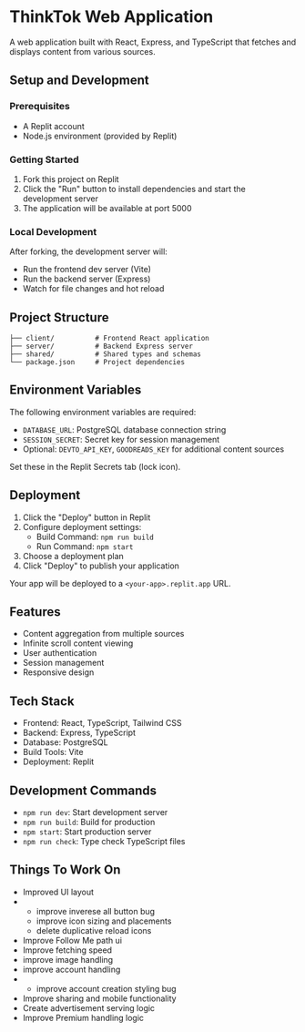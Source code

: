 
# ThinkTok Web Application

A web application built with React, Express, and TypeScript that fetches and displays content from various sources.

## Setup and Development

### Prerequisites
- A Replit account
- Node.js environment (provided by Replit)

### Getting Started

1. Fork this project on Replit
2. Click the "Run" button to install dependencies and start the development server
3. The application will be available at port 5000

### Local Development

After forking, the development server will:
- Run the frontend dev server (Vite)
- Run the backend server (Express)
- Watch for file changes and hot reload

## Project Structure

```
├── client/          # Frontend React application
├── server/          # Backend Express server
├── shared/          # Shared types and schemas
└── package.json     # Project dependencies
```

## Environment Variables

The following environment variables are required:
- `DATABASE_URL`: PostgreSQL database connection string
- `SESSION_SECRET`: Secret key for session management
- Optional: `DEVTO_API_KEY`, `GOODREADS_KEY` for additional content sources

Set these in the Replit Secrets tab (lock icon).

## Deployment

1. Click the "Deploy" button in Replit
2. Configure deployment settings:
   - Build Command: `npm run build`
   - Run Command: `npm start`
3. Choose a deployment plan
4. Click "Deploy" to publish your application

Your app will be deployed to a `<your-app>.replit.app` URL.

## Features

- Content aggregation from multiple sources
- Infinite scroll content viewing
- User authentication
- Session management
- Responsive design

## Tech Stack

- Frontend: React, TypeScript, Tailwind CSS
- Backend: Express, TypeScript
- Database: PostgreSQL
- Build Tools: Vite
- Deployment: Replit

## Development Commands

- `npm run dev`: Start development server
- `npm run build`: Build for production
- `npm start`: Start production server
- `npm run check`: Type check TypeScript files

## Things To Work On
- Improved UI layout
- - improve inverese all button bug
  - improve icon sizing and placements
  - delete duplicative reload icons
- Improve Follow Me path ui
- Improve fetching speed
- improve image handling
- improve account handling
- - improve account creation styling bug
- Improve sharing and mobile functionality
- Create advertisement serving logic
- Improve Premium handling logic
